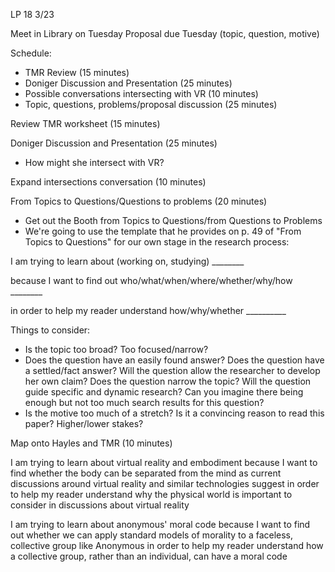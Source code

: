 LP 18
3/23

Meet in Library on Tuesday
Proposal due Tuesday (topic, question, motive)

Schedule:
- TMR Review (15 minutes)
- Doniger Discussion and Presentation (25 minutes)
- Possible conversations intersecting with VR (10 minutes)
- Topic, questions, problems/proposal discussion (25 minutes)

Review TMR worksheet (15 minutes)

Doniger Discussion and Presentation (25 minutes)
- How might she intersect with VR?

Expand intersections conversation (10 minutes)

From Topics to Questions/Questions to problems (20 minutes)  

- Get out the Booth from Topics to Questions/from Questions to Problems
- We're going to use the template that he provides on p. 49 of "From Topics to Questions" for our own stage in the research process:

I am trying to learn about (working on, studying) ________

because I want to find out who/what/when/where/whether/why/how ________

in order to help my reader understand how/why/whether __________

Things to consider:
  - Is the topic too broad? Too focused/narrow?
  - Does the question have an easily found answer? Does the question have a settled/fact answer? Will the question allow the researcher to develop her own claim? Does the question narrow the topic? Will the question guide specific and dynamic research? Can you imagine there being enough but not too much search results for this question?
  - Is the motive too much of a stretch? Is it a convincing reason to read this paper? Higher/lower stakes?

Map onto Hayles and TMR (10 minutes)

I am trying to learn about virtual reality and embodiment
because I want to find whether the body can be separated from the mind as current discussions around virtual reality and similar technologies suggest
in order to help my reader understand why the physical world is important to consider in discussions about virtual reality

I am trying to learn about anonymous' moral code
because I want to find out whether we can apply standard models of morality to a faceless, collective group like Anonymous
in order to help my reader understand how a collective group, rather than an individual, can have a moral code
